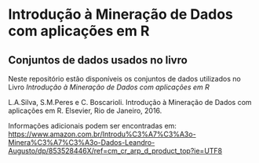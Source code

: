 # Introdução à Mineração de Dados com aplicações em R
## Conjuntos de dados usados no livro 

Neste repositório estão disponíveis os conjuntos de dados utilizados no Livro <i>Introdução à Mineração de Dados com aplicações em R</i>

L.A.Silva, S.M.Peres e C. Boscarioli. Introdução à Mineração de Dados com aplicações em R. Elsevier, Rio de Janeiro, 2016.

Informações adicionais podem ser encontradas em: https://www.amazon.com.br/Introdu%C3%A7%C3%A3o-Minera%C3%A7%C3%A3o-Dados-Leandro-Augusto/dp/853528446X/ref=cm_cr_arp_d_product_top?ie=UTF8
